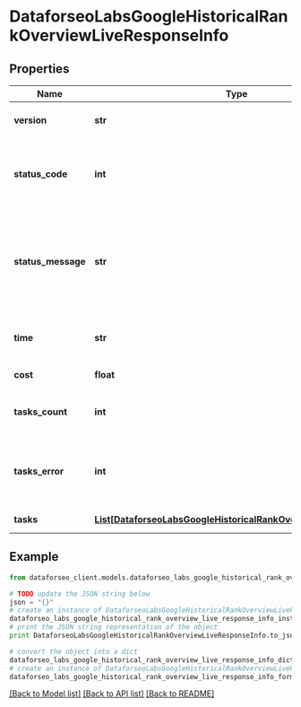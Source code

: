 # DataforseoLabsGoogleHistoricalRankOverviewLiveResponseInfo


## Properties

Name | Type | Description | Notes
------------ | ------------- | ------------- | -------------
**version** | **str** | the current version of the API | [optional] 
**status_code** | **int** | general status code you can find the full list of the response codes here | [optional] 
**status_message** | **str** | general informational message you can find the full list of general informational messages here | [optional] 
**time** | **str** | total execution time, seconds | [optional] 
**cost** | **float** | total tasks cost, USD | [optional] 
**tasks_count** | **int** | the number of tasks in the tasks array | [optional] 
**tasks_error** | **int** | the number of tasks in the tasks array returned with an error | [optional] 
**tasks** | [**List[DataforseoLabsGoogleHistoricalRankOverviewLiveTaskInfo]**](DataforseoLabsGoogleHistoricalRankOverviewLiveTaskInfo.md) | array of tasks | [optional] 

## Example

```python
from dataforseo_client.models.dataforseo_labs_google_historical_rank_overview_live_response_info import DataforseoLabsGoogleHistoricalRankOverviewLiveResponseInfo

# TODO update the JSON string below
json = "{}"
# create an instance of DataforseoLabsGoogleHistoricalRankOverviewLiveResponseInfo from a JSON string
dataforseo_labs_google_historical_rank_overview_live_response_info_instance = DataforseoLabsGoogleHistoricalRankOverviewLiveResponseInfo.from_json(json)
# print the JSON string representation of the object
print DataforseoLabsGoogleHistoricalRankOverviewLiveResponseInfo.to_json()

# convert the object into a dict
dataforseo_labs_google_historical_rank_overview_live_response_info_dict = dataforseo_labs_google_historical_rank_overview_live_response_info_instance.to_dict()
# create an instance of DataforseoLabsGoogleHistoricalRankOverviewLiveResponseInfo from a dict
dataforseo_labs_google_historical_rank_overview_live_response_info_form_dict = dataforseo_labs_google_historical_rank_overview_live_response_info.from_dict(dataforseo_labs_google_historical_rank_overview_live_response_info_dict)
```
[[Back to Model list]](../README.md#documentation-for-models) [[Back to API list]](../README.md#documentation-for-api-endpoints) [[Back to README]](../README.md)


